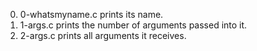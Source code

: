 0. 0-whatsmyname.c prints its name.
1. 1-args.c prints the number of arguments passed into it.
2. 2-args.c prints all arguments it receives.
